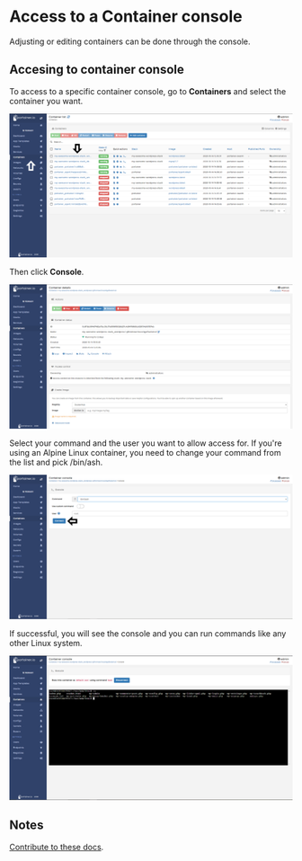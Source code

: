 # Access to a Container console

Adjusting or editing containers can be done through the console.

## Accesing to container console

To access to a specific container console, go to <b>Containers</b> and select the container you want.

![console](assets/inspect-1.png)

Then click <b>Console</b>.

![console](assets/console-1.png)

Select your command and the user you want to allow access for. If you're using an Alpine Linux container, you need to change your command from the list and pick /bin/ash.

![console](assets/console-2.png)

If successful, you will see the console and you can run commands like any other Linux system. 

![console](assets/console-3.png)

## Notes

[Contribute to these docs](https://github.com/portainer/portainer-docs/blob/master/contributing.md).